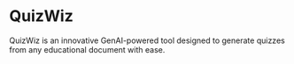 # QuizWiz
QuizWiz is an innovative GenAI-powered tool designed to generate quizzes from any educational document with ease.
